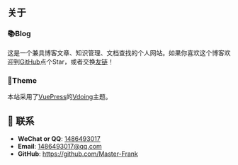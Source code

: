 ## 关于

### 📚Blog

这是一个兼具博客文章、知识管理、文档查找的个人网站。如果你喜欢这个博客欢迎到[GitHub](https://github.com/Master-Frank)点个Star，或者交换[友链](/friends/)！

### 🎨Theme

本站采用了[VuePress](https://vuepress.vuejs.org/zh/)的[Vdoing](https://github.com/xugaoyi/vuepress-theme-vdoing)主题。


## :email: 联系

- **WeChat or QQ**: <a href="tencent://message/?uin=894072666&Site=&Menu=yesUrl" class='qq'>1486493017</a>
- **Email**: <a href="mailto:894072666@qq.com">1486493017@qq.com</a>
- **GitHub**: <https://github.com/Master-Frank>
